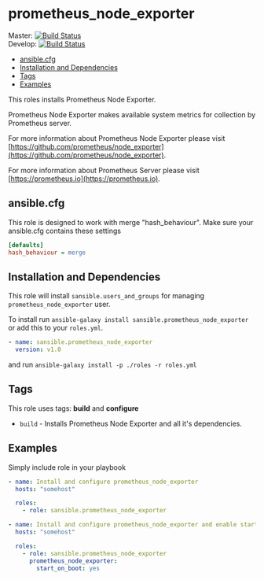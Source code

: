 # prometheus_node_exporter

Master: [![Build Status](https://travis-ci.org/sansible/prometheus_node_exporter.svg?branch=master)](https://travis-ci.org/sansible/prometheus_node_exporter)  
Develop: [![Build Status](https://travis-ci.org/sansible/prometheus_node_exporter.svg?branch=develop)](https://travis-ci.org/sansible/prometheus_node_exporter)

* [ansible.cfg](#ansible-cfg)
* [Installation and Dependencies](#installation-and-dependencies)
* [Tags](#tags)
* [Examples](#examples)

This roles installs Prometheus Node Exporter.

Prometheus Node Exporter makes available system metrics for collection by Prometheus server.

For more information about Prometheus Node Exporter please visit
[https://github.com/prometheus/node_exporter](https://github.com/prometheus/node_exporter).

For more information about Prometheus Server please visit
[https://prometheus.io](https://prometheus.io).


## ansible.cfg

This role is designed to work with merge "hash_behaviour". Make sure your
ansible.cfg contains these settings

```INI
[defaults]
hash_behaviour = merge
```




## Installation and Dependencies

This role will install `sansible.users_and_groups` for managing `prometheus_node_exporter` user.

To install run `ansible-galaxy install sansible.prometheus_node_exporter` or add this to your
`roles.yml`.

```YAML
- name: sansible.prometheus_node_exporter
  version: v1.0
```

and run `ansible-galaxy install -p ./roles -r roles.yml`




## Tags

This role uses tags: **build** and **configure**

* `build` - Installs Prometheus Node Exporter and all it's dependencies.



## Examples

Simply include role in your playbook

```YAML
- name: Install and configure prometheus_node_exporter
  hosts: "somehost"

  roles:
    - role: sansible.prometheus_node_exporter
```

```YAML
- name: Install and configure prometheus_node_exporter and enable start on boot.
  hosts: "somehost"

  roles:
    - role: sansible.prometheus_node_exporter
      prometheus_node_exporter:
        start_on_boot: yes
```
